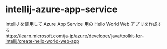 # intellij-azure-app-service
IntelliJ を使用して Azure App Service 用の Hello World Web アプリを作成する  
https://learn.microsoft.com/ja-jp/azure/developer/java/toolkit-for-intellij/create-hello-world-web-app
